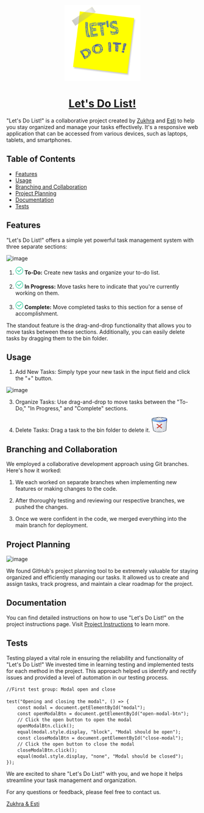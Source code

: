 <div align="center">
  
  <img src="images/note1.png" alt="Logo" width="200" height="200">
  
# [Let's Do List!](fac29a.github.io/Zukhra-Esti-Project)

</div>

"Let's Do List!" is a collaborative project created by [Zukhra](https://github.com/Zu18) and [Esti](https://github.com/Estishi87) to help you stay organized and manage your tasks effectively. It's a responsive web application that can be accessed from various devices, such as laptops, tablets, and smartphones.

## Table of Contents

- [Features](#features)
- [Usage](#usage)
- [Branching and Collaboration](#branching-and-collaboration)
- [Project Planning](#project-planning)
- [Documentation](#documentation)
- [Tests](#tests)

## Features

"Let's Do List!" offers a simple yet powerful task management system with three separate sections:

![image](https://github.com/FAC29A/Zukhra-Esti-Project/assets/125391502/bb3d68e0-1433-4fe2-b96e-ec247db3caf5)

1. <img src="images/v.png" alt="Logo" width="20" height="20"> **To-Do:** Create new tasks and organize your to-do list.

2. <img src="images/v.png" alt="Logo" width="20" height="20"> **In Progress:** Move tasks here to indicate that you're currently working on them.

3. <img src="images/v.png" alt="Logo" width="20" height="20"> **Complete:** Move completed tasks to this section for a sense of accomplishment.

The standout feature is the drag-and-drop functionality that allows you to move tasks between these sections. Additionally, you can easily delete tasks by dragging them to the bin folder.

## Usage

1. Add New Tasks: Simply type your new task in the input field and click the "+" button.
   
![image](https://github.com/FAC29A/Zukhra-Esti-Project/assets/125391502/9549fc80-7bfb-483e-898a-74e84073c4ee)

3. Organize Tasks: Use drag-and-drop to move tasks between the "To-Do," "In Progress," and "Complete" sections.

4. Delete Tasks: Drag a task to the bin folder to delete it.  <img src="images/bin.png" alt="Logo" width="40" height="40">

## Branching and Collaboration

We employed a collaborative development approach using Git branches. Here's how it worked:

1. We each worked on separate branches when implementing new features or making changes to the code.

2. After thoroughly testing and reviewing our respective branches, we pushed the changes.

3. Once we were confident in the code, we merged everything into the main branch for deployment.

## Project Planning

![image](https://github.com/FAC29A/Zukhra-Esti-Project/assets/125391502/846c8261-68de-4284-875a-6fbb4be27d4c)


We found GitHub's project planning tool to be extremely valuable for staying organized and efficiently managing our tasks. It allowed us to create and assign tasks, track progress, and maintain a clear roadmap for the project.

## Documentation

You can find detailed instructions on how to use "Let's Do List!" on the project instructions page. Visit [Project Instructions](https://learn.foundersandcoders.com/course/syllabus/foundation/testing/project/) to learn more.

## Tests

Testing played a vital role in ensuring the reliability and functionality of "Let's Do List!" We invested time in learning testing and implemented tests for each method in the project. This approach helped us identify and rectify issues and provided a level of automation in our testing process.

```
//First test group: Modal open and close

test("Opening and closing the modal", () => {
    const modal = document.getElementById("modal");
    const openModalBtn = document.getElementById("open-modal-btn");
    // Click the open button to open the modal
    openModalBtn.click();
    equal(modal.style.display, "block", "Modal should be open");
    const closeModalBtn = document.getElementById("close-modal");
    // Click the open button to close the modal
    closeModalBtn.click();
    equal(modal.style.display, "none", "Modal should be closed");
});
```

We are excited to share "Let's Do List!" with you, and we hope it helps streamline your task management and organization.

For any questions or feedback, please feel free to contact us.

[Zukhra & Esti](https://fac29a.github.io/Zukhra-Esti-Project/)
